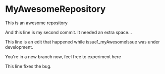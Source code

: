 # MyAwesomeRepository
This is an awesome repository

And this line is my second commit. It needed an extra space...

This line is an edit that happened while issue1_myAwesomeIssue
was under development. 

You're in a new branch now, feel free to experiment here

This line fixes the bug. 
